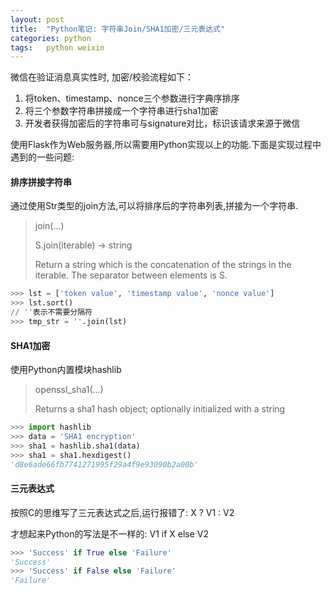 ```yaml
---
layout: post
title:  "Python笔记: 字符串Join/SHA1加密/三元表达式"
categories: python
tags:   python weixin
---
```

微信在验证消息真实性时, 加密/校验流程如下：

1. 将token、timestamp、nonce三个参数进行字典序排序
2. 将三个参数字符串拼接成一个字符串进行sha1加密
3. 开发者获得加密后的字符串可与signature对比，标识该请求来源于微信

使用Flask作为Web服务器,所以需要用Python实现以上的功能.下面是实现过程中遇到的一些问题:

#### 排序拼接字符串
通过使用Str类型的join方法,可以将排序后的字符串列表,拼接为一个字符串.

> join(...)
>
> S.join(iterable) -> string
>
> Return a string which is the concatenation of the strings in the iterable.  The separator between elements is S.

```python
>>> lst = ['token value', 'timestamp value', 'nonce value']
>>> lst.sort()
// ''表示不需要分隔符
>>> tmp_str = ''.join(lst)
```

#### SHA1加密
使用Python内置模块hashlib

> openssl_sha1(...)
>
> Returns a sha1 hash object; optionally initialized with a string

```python
>>> import hashlib
>>> data = 'SHA1 encryption'
>>> sha1 = hashlib.sha1(data)
>>> sha1 = sha1.hexdigest()
'd8e6ade66fb7741271995f29a4f9e93090b2a00b'
```

#### 三元表达式
按照C的思维写了三元表达式之后,运行报错了:
X ? V1 : V2

才想起来Python的写法是不一样的:
V1 if X else V2

```python
>>> 'Success' if True else 'Failure'
'Success'
>>> 'Success' if False else 'Failure'
'Failure'
```


